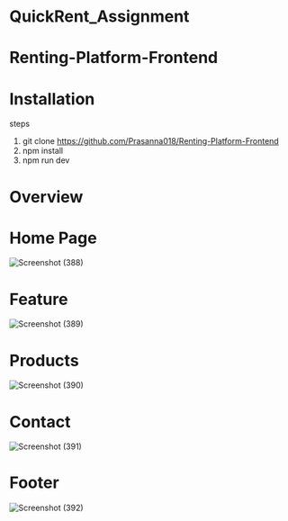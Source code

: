 ﻿# QuickRent_Assignment
# Renting-Platform-Frontend
# Installation
steps
1. git clone https://github.com/Prasanna018/Renting-Platform-Frontend
2. npm install
3. npm run dev

# Overview

# Home Page
![Screenshot (388)](https://github.com/user-attachments/assets/ff682def-bb97-4958-8fde-261058b256bb)

# Feature 
![Screenshot (389)](https://github.com/user-attachments/assets/9f9b69d1-6d71-4ad9-beb7-4c9580975a50)

# Products
![Screenshot (390)](https://github.com/user-attachments/assets/bae6ea38-d7b4-458d-a54e-5c59bf5bd458)

# Contact
![Screenshot (391)](https://github.com/user-attachments/assets/1983ab28-a419-4d09-8081-3e92c7c5d27c)

# Footer

![Screenshot (392)](https://github.com/user-attachments/assets/ce2d6e36-d057-4de2-9d7f-2ac6403a3903)

